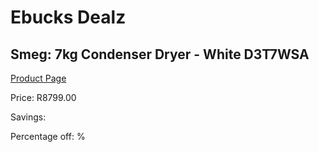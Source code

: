 
# Ebucks Dealz
## Smeg: 7kg Condenser Dryer - White D3T7WSA
[Product Page](https://www.ebucks.com/web/shop/productSelected.do?prodId=1173300352&catId=1196429345)

Price: R8799.00

Savings: 

Percentage off: %
	